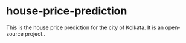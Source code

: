 # house-price-prediction

This is the house price prediction for the city of Kolkata. It is an open-source project..
